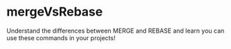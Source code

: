 # mergeVsRebase
Understand the differences between MERGE and REBASE and learn you can use these commands in your projects!
